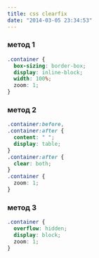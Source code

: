 ```yaml
---
title: css clearfix
date: "2014-03-05 23:34:53"
---
```


<h3>метод 1</h3>

```css
.container {
  box-sizing: border-box;
  display: inline-block;
  width: 100%;
  zoom: 1;
}
```

<h3>метод 2</h3>

```css
.container:before,
.container:after {
  content: " ";
  display: table;
}
.container:after {
  clear: both;
}
.container {
  zoom: 1;
}
```

<h3>метод 3</h3>

```css
.container {
  overflow: hidden;
  display: block;
  zoom: 1;
}
```
